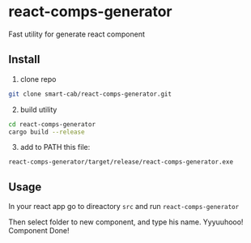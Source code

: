 # react-comps-generator
Fast utility for generate react component

## Install
1. clone repo
```bash
git clone smart-cab/react-comps-generator.git
```
2. build utility
```bash
cd react-comps-generator
cargo build --release
```
3. add to PATH this file:
```
react-comps-generator/target/release/react-comps-generator.exe
```

## Usage
In your react app go to direactory `src` and run `react-comps-generator`

Then select folder to new component, and type his name.
Yyyuuhooo! Component Done!

